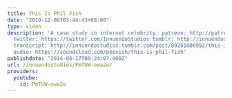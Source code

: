 ```yaml
---
title: This Is Phil Fish
date: "2019-12-06T03:44:43+08:00"
type: video
description: 'A case study in internet celebrity. patreon: http://patreon.com/InnuendoStudios
  twitter: https://twitter.com/InnuendoStudios tumblr: http://innuendostudios.tumblr.com
  transcript: http://innuendostudios.tumblr.com/post/89201006992/this-is-phil-fish-transcript
  audio: https://soundcloud.com/peevish/this-is-phil-fish'
publishdate: "2014-06-17T00:24:07.000Z"
url: /innuendostudios/PmTUW-owa2w/
providers:
  youtube:
    id: PmTUW-owa2w
---
```

